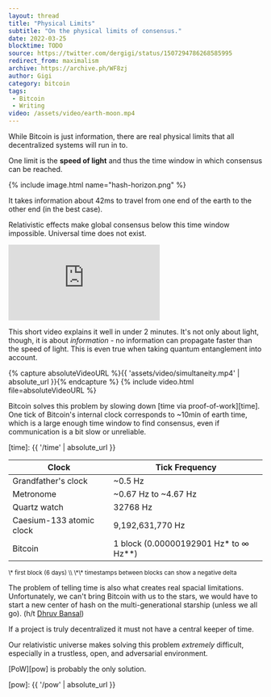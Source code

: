```yaml
---
layout: thread
title: "Physical Limits"
subtitle: "On the physical limits of consensus."
date: 2022-03-25
blocktime: TODO
source: https://twitter.com/dergigi/status/1507294786268585995
redirect_from: maximalism
archive: https://archive.ph/WF8zj
author: Gigi
category: bitcoin
tags:
 - Bitcoin
 - Writing
video: /assets/video/earth-moon.mp4
---
```


While Bitcoin is just information, there are real physical limits that all
decentralized systems will run in to.

One limit is the **speed of light** and thus the time window in which
consensus can be reached.

{% include image.html name="hash-horizon.png" %}
 
It takes information about 42ms to travel from one end of the earth to
the other end (in the best case).

Relativistic effects make global consensus below this time window
impossible. Universal time does not exist.

<div class="flex-vid">
  <iframe src="https://www.youtube-nocookie.com/embed/SrNVsfkGW-0" frameborder="0" allow="accelerometer; autoplay; clipboard-write; encrypted-media; gyroscope; picture-in-picture" allowfullscreen></iframe>
</div>

This short video explains it well in under 2 minutes. It's not only
about light, though, it is about *information* - no information can
propagate faster than the speed of light. This is even true when taking
quantum entanglement into account.

{% capture absoluteVideoURL %}{{ 'assets/video/simultaneity.mp4' | absolute_url }}{% endcapture %}
{% include video.html file=absoluteVideoURL %}

Bitcoin solves this problem by slowing down [time via proof-of-work][time]. One
tick of Bitcoin's internal clock corresponds to ~10min of earth time,
which is a large enough time window to find consensus, even if
communication is a bit slow or unreliable.

[time]: {{ '/time' | absolute_url }}

| Clock                     | Tick Frequency                          |
| --------------------------|-----------------------------------------|
| Grandfather's clock       | \~0.5 Hz                                |
| Metronome                 | \~0.67 Hz to \~4.67 Hz                  |
| Quartz watch              | 32768 Hz                                |
| Caesium-133 atomic clock  | 9,192,631,770 Hz                        |
| Bitcoin                   | 1 block (0.00000192901 Hz\* to ∞ Hz\*\*)|


<small>
\* first block (6 days) \\
\*\* timestamps between blocks can show a negative delta
</small>

The problem of telling time is also what creates real spacial limitations.
Unfortunately, we can't bring Bitcoin with us to the stars, we would have to
start a new center of hash on the multi-generational starship (unless we all
go). (h/t [Dhruv Bansal](https://unchained.com/blog/law-of-hash-horizons/))

If a project is truly decentralized it must not have a central keeper of
time.

Our relativistic universe makes solving this problem *extremely*
difficult, especially in a trustless, open, and adversarial environment.

[PoW][pow] is probably the only solution.

[pow]: {{ '/pow' | absolute_url }}


